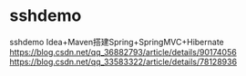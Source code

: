 # sshdemo
sshdemo
Idea+Maven搭建Spring+SpringMVC+Hibernate
https://blog.csdn.net/qq_36882793/article/details/90174056
https://blog.csdn.net/qq_33583322/article/details/78128936
